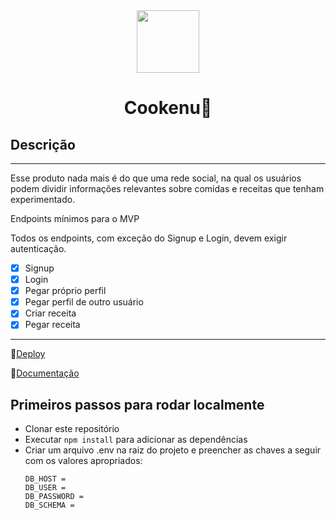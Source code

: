 <div align="center" > <img width="100vw" src="https://img.icons8.com/external-flaticons-lineal-color-flat-icons/344/external-recipe-foodies-flaticons-lineal-color-flat-icons.png"/>
 <h1 align="center"><strong>Cookenu🍱</b></strong></h1></div>

<h2>Descrição</h2>
<hr> 
Esse produto nada mais é do que uma rede social, na qual os usuários podem dividir informações relevantes sobre comidas e receitas que tenham experimentado. 

Endpoints mínimos para o MVP

Todos os endpoints, com exceção do Signup e Login, devem exigir autenticação.

- [x] Signup
- [x] Login
- [x] Pegar próprio perfil
- [x] Pegar perfil de outro usuário
- [x] Criar receita
- [x] Pegar receita
<hr>


🔗[Deploy](https://coockenu-camila.herokuapp.com/)

📙[Documentação](https://documenter.getpostman.com/view/19718862/VUr1GsZu)


<h2> Primeiros passos para rodar localmente </h2>

* Clonar este repositório
* Executar `npm install` para adicionar as dependências
* Criar um arquivo .env na raiz do projeto e preencher as chaves a seguir com os valores apropriados:
   ```
   DB_HOST = 
   DB_USER = 
   DB_PASSWORD = 
   DB_SCHEMA = 
 
   ```